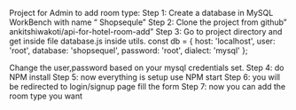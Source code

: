 Project for Admin to add room type:
Step 1: Create a database in MySQL WorkBench with name “ Shopsequle”
Step 2: Clone the project from github” ankitshiwakoti/api-for-hotel-room-add” 
Step 3: Go to project directory and get inside file database.js inside utils.
const db = {
    host: 'localhost',
    user: 'root',
    database: 'shopsequel',
    password: 'root',
    dialect: 'mysql'
};
 
Change the user,password based on your mysql credentials set.
Step 4: do NPM install
Step 5: now everything is setup use NPM start 
Step 6: you will be redirected to login/signup page fill the form
Step 7: now you can add the room type you want 
